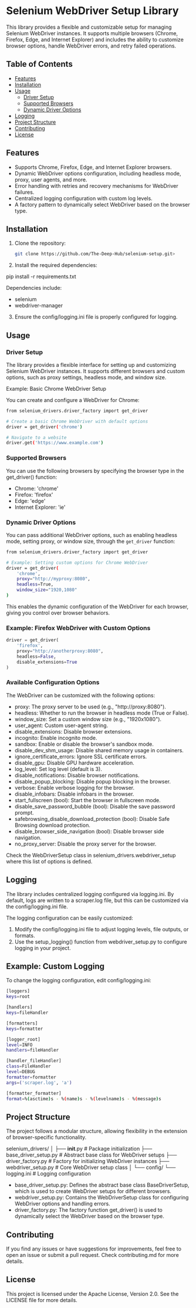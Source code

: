 # Selenium WebDriver Setup Library
This library provides a flexible and customizable setup for managing Selenium WebDriver instances. It supports multiple browsers (Chrome, Firefox, Edge, and Internet Explorer) and includes the ability to customize browser options, handle WebDriver errors, and retry failed operations.

## Table of Contents

- [Features](#features)
- [Installation](#installation)
- [Usage](#usage)
  - [Driver Setup](#driver-setup)
  - [Supported Browsers](#supported-browsers)
  - [Dynamic Driver Options](#dynamic-driver-options)
- [Logging](#logging)
- [Project Structure](#project-structure)
- [Contributing](#contributing)
- [License](#license)


## Features

- Supports Chrome, Firefox, Edge, and Internet Explorer browsers.
- Dynamic WebDriver options configuration, including headless mode, proxy, user agents, and more.
- Error handling with retries and recovery mechanisms for WebDriver failures.
- Centralized logging configuration with custom log levels.
- A factory pattern to dynamically select WebDriver based on the browser type.

## Installation

1. Clone the repository:
   ```bash
   git clone https://github.com/The-Deep-Hub/selenium-setup.git>
   ```

2. Install the required dependencies:

pip install -r requirements.txt

Dependencies include:

- selenium
- webdriver-manager

3. Ensure the config/logging.ini file is properly configured for logging.

## Usage

### Driver Setup

The library provides a flexible interface for setting up and customizing Selenium WebDriver instances. It supports different browsers and custom options, such as proxy settings, headless mode, and window size.

Example: Basic Chrome WebDriver Setup

You can create and configure a WebDriver for Chrome:

```bash 
from selenium_drivers.driver_factory import get_driver

# Create a basic Chrome WebDriver with default options
driver = get_driver('chrome')

# Navigate to a website
driver.get('https://www.example.com')
```
### Supported Browsers

You can use the following browsers by specifying the browser type in the get_driver() function:

- Chrome: 'chrome'
- Firefox: 'firefox'
- Edge: 'edge'
- Internet Explorer: 'ie'

### Dynamic Driver Options

You can pass additional WebDriver options, such as enabling headless mode, setting proxy, or window size, through the ```get_driver``` function:

```bash
from selenium_drivers.driver_factory import get_driver

# Example: Setting custom options for Chrome WebDriver
driver = get_driver(
    'chrome',
    proxy="http://myproxy:8080",
    headless=True,
    window_size="1920,1080"
)
```
This enables the dynamic configuration of the WebDriver for each browser, giving you control over browser behaviors.

### Example: Firefox WebDriver with Custom Options

```python
driver = get_driver(
    'firefox', 
    proxy="http://anotherproxy:8080", 
    headless=False,
    disable_extensions=True
)
```

### Available Configuration Options
The WebDriver can be customized with the following options:

- proxy: The proxy server to be used (e.g., "http://proxy:8080").
- headless: Whether to run the browser in headless mode (True or False).
- window_size: Set a custom window size (e.g., "1920x1080").
- user_agent: Custom user-agent string.
- disable_extensions: Disable browser extensions.
- incognito: Enable incognito mode.
- sandbox: Enable or disable the browser's sandbox mode.
- disable_dev_shm_usage: Disable shared memory usage in containers.
- ignore_certificate_errors: Ignore SSL certificate errors.
- disable_gpu: Disable GPU hardware acceleration.
- log_level: Set log level (default is 3).
- disable_notifications: Disable browser notifications.
- disable_popup_blocking: Disable popup blocking in the browser.
- verbose: Enable verbose logging for the browser.
- disable_infobars: Disable infobars in the browser.
- start_fullscreen (bool): Start the browser in fullscreen mode.
- disable_save_password_bubble (bool): Disable the save password prompt.
- safebrowsing_disable_download_protection (bool): Disable Safe Browsing download protection.
- disable_browser_side_navigation (bool): Disable browser side navigation.
- no_proxy_server: Disable the proxy server for the browser.

Check the WebDriverSetup class in selenium_drivers.webdriver_setup where this list of options is defined.

## Logging
The library includes centralized logging configured via logging.ini. By default, logs are written to a scraper.log file, but this can be customized via the config/logging.ini file.

The logging configuration can be easily customized:

1. Modify the config/logging.ini file to adjust logging levels, file outputs, or formats.
2. Use the setup_logging() function from webdriver_setup.py to configure logging in your project.

## Example: Custom Logging 

To change the logging configuration, edit config/logging.ini:

```bash
[loggers]
keys=root

[handlers]
keys=fileHandler

[formatters]
keys=formatter

[logger_root]
level=INFO
handlers=fileHandler

[handler_fileHandler]
class=FileHandler
level=DEBUG
formatter=formatter
args=('scraper.log', 'a')

[formatter_formatter]
format=%(asctime)s - %(name)s - %(levelname)s - %(message)s
```

## Project Structure

The project follows a modular structure, allowing flexibility in the extension of browser-specific functionality.

selenium_drivers/
│
├── __init__.py                      # Package initialization
├── base_driver_setup.py             # Abstract base class for WebDriver setups
├── driver_factory.py                # Factory for initializing WebDriver instances
├── webdriver_setup.py               # Core WebDriver setup class
│
└── config/
    └── logging.ini                  # Logging configuration

- base_driver_setup.py: Defines the abstract base class BaseDriverSetup, which is used to create WebDriver setups for different browsers.
- webdriver_setup.py: Contains the WebDriverSetup class for configuring WebDriver options and handling errors.
- driver_factory.py: The factory function get_driver() is used to dynamically select the WebDriver based on the browser type.

## Contributing 
If you find any issues or have suggestions for improvements, feel free to open an issue or submit a pull request. Check contributing.md for more details.

## License
This project is licensed under the Apache License, Version 2.0. See the LICENSE file for more details.

